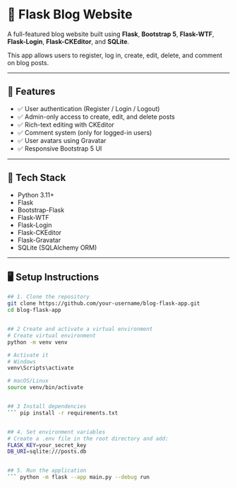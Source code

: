 # 📝 Flask Blog Website

A full-featured blog website built using **Flask**, **Bootstrap 5**, **Flask-WTF**, **Flask-Login**, **Flask-CKEditor**, and **SQLite**.

This app allows users to register, log in, create, edit, delete, and comment on blog posts.

---

## 🚀 Features

- ✅ User authentication (Register / Login / Logout)
- ✅ Admin-only access to create, edit, and delete posts
- ✅ Rich-text editing with CKEditor
- ✅ Comment system (only for logged-in users)
- ✅ User avatars using Gravatar
- ✅ Responsive Bootstrap 5 UI

---

## 🧱 Tech Stack

- Python 3.11+
- Flask
- Bootstrap-Flask
- Flask-WTF
- Flask-Login
- Flask-CKEditor
- Flask-Gravatar
- SQLite (SQLAlchemy ORM)

---

## 🖥️ Setup Instructions
```bash
## 1. Clone the repository
git clone https://github.com/your-username/blog-flask-app.git
cd blog-flask-app


## 2 Create and activate a virtual environment
# Create virtual environment
python -m venv venv

# Activate it
# Windows
venv\Scripts\activate

# macOS/Linux
source venv/bin/activate


## 3 Install dependencies
``` pip install -r requirements.txt


## 4. Set environment variables
# Create a .env file in the root directory and add:
FLASK_KEY=your_secret_key
DB_URI=sqlite:///posts.db


## 5. Run the application
``` python -m flask --app main.py --debug run
